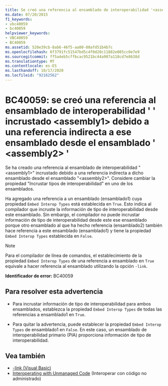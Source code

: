 ```yaml
---
title: Se creó una referencia al ensamblado de interoperabilidad '<assembly1>' incrustado debido a una referencia indirecta a dicho ensamblado desde el ensamblado '<assembly2>'
ms.date: 07/20/2015
f1_keywords:
- vbc40059
- bc40059
helpviewer_keywords:
- VBC40059
- BC40059
ms.assetid: 520e39cb-8ab6-46f5-aa00-08afd51b4b7c
ms.openlocfilehash: 6f3791fc51547bd5c4f0d20c11882e085cc0e7e9
ms.sourcegitcommit: ff5a4eb5cffbcac9521bc44a907a118cd7e8638d
ms.translationtype: MT
ms.contentlocale: es-ES
ms.lasthandoff: 10/17/2020
ms.locfileid: "92162562"
---
```

# <a name="bc40059-a-reference-was-created-to-embedded-interop-assembly-assembly1-because-of-an-indirect-reference-to-that-assembly-from-assembly-assembly2"></a>BC40059: se creó una referencia al ensamblado de interoperabilidad ' ' incrustado \<assembly1> debido a una referencia indirecta a ese ensamblado desde el ensamblado ' \<assembly2> '

Se ha creado una referencia al ensamblado de interoperabilidad "\<assembly1>" incrustado debido a una referencia indirecta a dicho ensamblado desde el ensamblado "\<assembly2>". Considere cambiar la propiedad "Incrustar tipos de interoperabilidad" en uno de los ensamblados.

Ha agregado una referencia a un ensamblado (ensamblado1) cuya propiedad `Embed Interop Types` está establecida en `True`. Esto indica al compilador que incruste la información de tipo de interoperabilidad desde este ensamblado. Sin embargo, el compilador no puede incrustar información de tipo de interoperabilidad desde este ese ensamblado porque otro ensamblado al que ha hecho referencia (ensamblado2) también hace referencia a este ensamblado (ensamblado1) y tiene la propiedad `Embed Interop Types` establecida en `False`.

> [!NOTE]
> Para el compilador de línea de comandos, el establecimiento de la propiedad `Embed Interop Types` de una referencia a ensamblado en `True` equivale a hacer referencia al ensamblado utilizando la opción `-link`.

**Identificador de error:** BC40059

## <a name="to-address-this-warning"></a>Para resolver esta advertencia

- Para incrustar información de tipo de interoperabilidad para ambos ensamblados, establezca la propiedad `Embed Interop Types` de todas las referencias a ensamblado1 en `True`.

- Para quitar la advertencia, puede establecer la propiedad `Embed Interop Types` de ensamblado1 en `False`. En este caso, un ensamblado de interoperabilidad primario (PIA) proporciona información de tipo de interoperabilidad.

## <a name="see-also"></a>Vea también

- [-link (Visual Basic)](../../reference/command-line-compiler/link.md)
- [Interoperating with Unmanaged Code](../../../framework/interop/index.md) (Interoperar con código no administrado)
